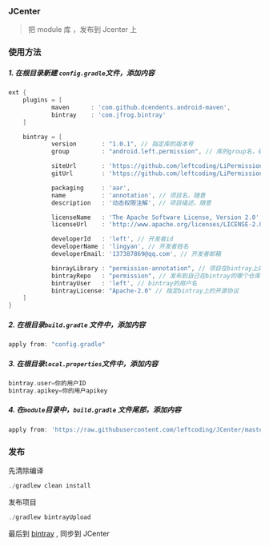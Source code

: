 ### JCenter

> 把 module 库 ，发布到 Jcenter 上

### 使用方法

##### 1. 在根目录新建 `config.gradle`文件，添加内容

```groovy
ext {
    plugins = [
            maven      : 'com.github.dcendents.android-maven',
            bintray    : 'com.jfrog.bintray'
    ]

    bintray = [
            version       : "1.0.1", // 指定库的版本号
            group         : "android.left.permission", // 库的group名，确定好之后不能修改

            siteUrl       : 'https://github.com/leftcoding/LiPermission', // 项目开源地址
            gitUrl        : 'https://github.com/leftcoding/LiPermission.git', // 项目git地址

            packaging     : 'aar',
            name          : 'annotation', // 项目名，随意
            description   : '动态权限注解', // 项目描述，随意

            licenseName   : 'The Apache Software License, Version 2.0', // 开源协议
            licenseUrl    : 'http://www.apache.org/licenses/LICENSE-2.0.txt', // 开源协议地址

            developerId   : 'left', // 开发者id
            developerName : 'lingyan', // 开发者姓名
            developerEmail: '137387869@qq.com', // 开发者邮箱

            binrayLibrary : "permission-annotation", // 项目在bintray上的名称
            bintrayRepo   : "permission", // 发布到自己在bintray的哪个仓库中，一般默认maven
            bintrayUser   : 'left', // bintray的用户名
            bintrayLicense: "Apache-2.0" // 指定bintray上的开源协议
    ]
}
```

##### 2. 在根目录`build.gradle` 文件中，添加内容

```groovy
apply from: "config.gradle"
```

##### 3. 在根目录`local.properties`文件中，添加内容

```groovy
bintray.user=你的用户ID
bintray.apikey=你的用户apikey
```

##### 4. 在`module`目录中，`build.gradle` 文件尾部，添加内容

```groovy
apply from: 'https://raw.githubusercontent.com/leftcoding/JCenter/master/maven.gradle'
```

### 发布

先清除编译

```java
./gradlew clean install
```

发布项目

```java
./gradlew bintrayUpload
```

最后到 [bintray](https://bintray.com/) , 同步到 JCenter

